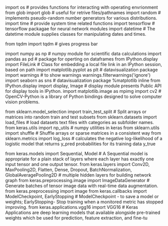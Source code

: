 import os # provides functions for interacting with operating envrionment
from glob import glob # useful for retrive files/pathnames 
import random # implements pseudo-random number generators for various distributions.
import time # provide system time related functions
import tensorflow # tensorflow packagae for neural network modules
import datetime # The datetime module supplies classes for manipulating dates and times.


from tqdm import tqdm # gives progress bar 

import numpy as np # numpy module for scientific data calculations 
import pandas as pd # package for operting on dataframes 
from IPython.display import FileLink # Class for embedding a local file link in an IPython session, based on path
import matplotlib.pyplot as plt # datavisualization package
import warnings # to show warnings
warnings.filterwarnings('ignore') 
import seaborn as sns # datavisualization package
%matplotlib inline
from IPython.display import display, Image # display module presents Public API for display tools in IPython.
import matplotlib.image as mpimg 
import cv2 # OpenCV-Python is a library of Python bindings designed to solve computer vision problems.

from sklearn.model_selection import train_test_split # Split arrays or matrices into random train and test subsets
from sklearn.datasets import load_files   # load datasets  text files with categories as subfolder names.    
from keras.utils import np_utils # numpy utilities in keras
from sklearn.utils import shuffle # Shuffle arrays or sparse matrices in a consistent way
from sklearn.metrics import log_loss # calculates the negative log-likelihood of a logistic model that returns y_pred probabilities for its training data y_true

from keras.models import Sequential, Model # A Sequential model is appropriate for a plain stack of layers where each layer has exactly one input tensor and one output tensor.
from keras.layers import Conv2D, MaxPooling2D, Flatten, Dense, Dropout, BatchNormalization, GlobalAveragePooling2D # multiple hidden layers for building network graph
from keras.preprocessing.image import ImageDataGenerator # Generate batches of tensor image data with real-time data augmentation.
from keras.preprocessing import image
from keras.callbacks import ModelCheckpoint, EarlyStopping # ModelCheckpoint - to save a model or weights;  EarlyStopping- Stop training when a monitored metric has stopped improving.
from keras.applications.vgg16 import VGG16 # Keras Applications are deep learning models that  available alongside pre-trained weights which be used for prediction, feature extraction, and fine-tu


